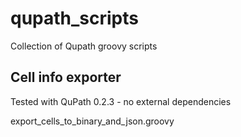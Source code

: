 # qupath_scripts

Collection of Qupath groovy scripts

## Cell info exporter

Tested with QuPath 0.2.3 - no external dependencies

export_cells_to_binary_and_json.groovy
